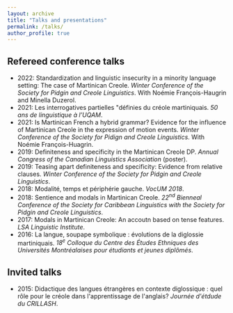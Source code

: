```yaml
---
layout: archive
title: "Talks and presentations"
permalink: /talks/
author_profile: true
---
```


## Refereed conference talks
- 2022: Standardization and linguistic insecurity in a minority language setting: The case of Martinican Creole. *Winter Conference of the Society for Pidgin and Creole Linguistics*. With Noémie François-Haugrin and Minella Duzerol.
- 2021: Les interrogatives partielles "définies du créole martiniquais. *50 ans de linguistique à l’UQAM*.
- 2021: Is Martinican French a hybrid grammar? Evidence for the influence of Martinican Creole in the expression of motion events. *Winter Conference of the Society for Pidign and Creole Linguistics*. With Noémie François-Huagrin.
- 2019: Definiteness and specificity in the Martinican Creole DP. *Annual Congress of the Canadian Linguistics Association* (poster).
- 2019: Teasing apart definiteness and specificity: Evidence from relative clauses. *Winter Conference of the Society for Pidgin and Creole Linguistics*.
- 2018: Modalité, temps et périphérie gauche. *VocUM 2018*.
- 2018: Sentience and modals in Martinican Creole. *22<sup>nd</sup> Bienneal Conference of the Society for Caribbean Linguistics with the Society for Pidgin and Creole Linguistics*.
- 2017: Modals in Martinican Creole: An accoutn based on tense features. *LSA Linguistic Institute*.
- 2016: La langue, soupape symbolique : évolutions de la diglossie martiniquais. *18<sup>e</sup> Colloque du Centre des Études Ethniques des Universités Montréalaises pour étudiants et jeunes diplômés*.


## Invited talks
- 2015: Didactique des langues étrangères en contexte diglossique : quel rôle pour le créole dans l'apprentissage de l'anglais? *Journée d'étdude du CRILLASH*.
